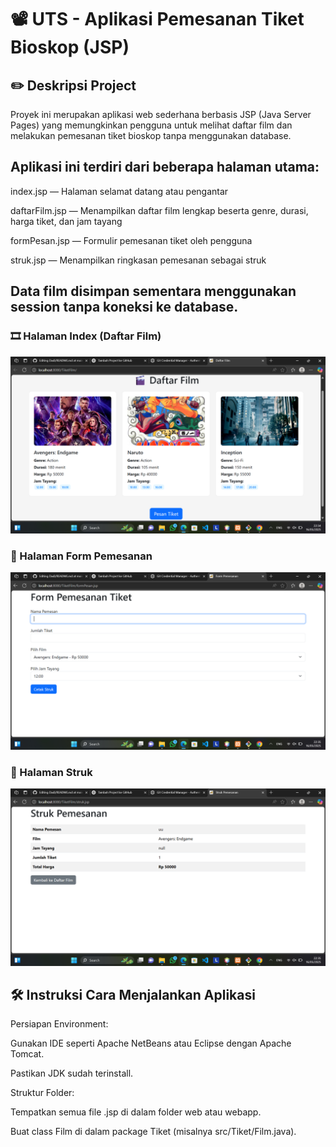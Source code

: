 # 📽️ UTS - Aplikasi Pemesanan Tiket Bioskop (JSP)
## ✏️ Deskripsi Project
Proyek ini merupakan aplikasi web sederhana berbasis JSP (Java Server Pages) yang memungkinkan pengguna untuk melihat daftar film dan melakukan pemesanan tiket bioskop tanpa menggunakan database.

## Aplikasi ini terdiri dari beberapa halaman utama:

index.jsp — Halaman selamat datang atau pengantar

daftarFilm.jsp — Menampilkan daftar film lengkap beserta genre, durasi, harga tiket, dan jam tayang

formPesan.jsp — Formulir pemesanan tiket oleh pengguna

struk.jsp — Menampilkan ringkasan pemesanan sebagai struk

## Data film disimpan sementara menggunakan session tanpa koneksi ke database.

### 🎞️ Halaman Index (Daftar Film)

![Halaman Index](img/index.png)

### 📝 Halaman Form Pemesanan

![Form Pemesanan](img/formPesan.png)

### 📄 Halaman Struk

![Struk Pemesanan](img/struk.png)


## 🛠️ Instruksi Cara Menjalankan Aplikasi
Persiapan Environment:

Gunakan IDE seperti Apache NetBeans atau Eclipse dengan Apache Tomcat.

Pastikan JDK sudah terinstall.

Struktur Folder:

Tempatkan semua file .jsp di dalam folder web atau webapp.

Buat class Film di dalam package Tiket (misalnya src/Tiket/Film.java).
